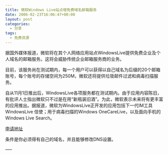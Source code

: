 ```yaml
---
title: 微软Windows Live站点增免费域名邮箱服务
date: 2006-02-23T16:06:47+00:00
layout: post
categories:
  - 分享
tags:
  - 免费资源
---
```


据国外媒体报道，微软将在其个人网络应用站点WindowsLive提供免费企业及个人域名的邮箱服务。这将会威胁传统企业邮箱服务商的业务。

目前，该服务尚在测试期内，每一个用户可以获得以自己域名为后缀的20个邮箱账号，每个账号的存储空间为250M，微软还将提供垃圾邮件过滤和病毒扫描服务。

自从11月1日推出后，WindowsLive各项服务都在测试期内。由于应用内容陈旧，有批评人士指出微软只不过是在用“新瓶装旧酒”。为此，微软表示未来将有更丰富的应用推出。据报道，微软为WindowsLive正开发的应用包括下一代IM工具WindowsLive 信使；用于病毒扫描的Windows OneCareLive，以及面向手机的Windows Live Search。

[申请地址](https://domains.live.com/)

条件是你必须得有自己的域名，并且能够修改DNS设置。

—–